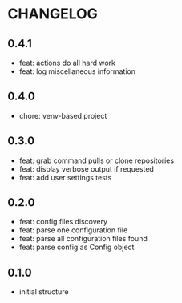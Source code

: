 <!--
Onur is free software: you can redistribute it and/or modify
it under the terms of the GNU General Public License as published by
the Free Software Foundation, either version 3 of the License, or
(at your option) any later version.

Onur is distributed in the hope that it will be useful,
but WITHOUT ANY WARRANTY; without even the implied warranty of
MERCHANTABILITY or FITNESS FOR A PARTICULAR PURPOSE.  See the
GNU General Public License for more details.

You should have received a copy of the GNU General Public License
along with Onur. If not, see <https://www.gnu.org/licenses/>.
-->

# CHANGELOG

## 0.4.1

- feat: actions do all hard work
- feat: log miscellaneous information

## 0.4.0

- chore: venv-based project

## 0.3.0

- feat: grab command pulls or clone repositories
- feat: display verbose output if requested
- feat: add user settings tests

## 0.2.0

- feat: config files discovery
- feat: parse one configuration file
- feat: parse all configuration files found
- feat: parse config as Config object

## 0.1.0

- initial structure
